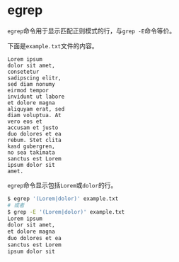 # egrep

`egrep`命令用于显示匹配正则模式的行，与`grep -E`命令等价。

下面是`example.txt`文件的内容。

```text
Lorem ipsum
dolor sit amet,
consetetur
sadipscing elitr,
sed diam nonumy
eirmod tempor
invidunt ut labore
et dolore magna
aliquyam erat, sed
diam voluptua. At
vero eos et
accusam et justo
duo dolores et ea
rebum. Stet clita
kasd gubergren,
no sea takimata
sanctus est Lorem
ipsum dolor sit
amet.
```

`egrep`命令显示包括`Lorem`或`dolor`的行。

```bash
$ egrep '(Lorem|dolor)' example.txt
# 或者
$ grep -E '(Lorem|dolor)' example.txt
Lorem ipsum
dolor sit amet,
et dolore magna
duo dolores et ea
sanctus est Lorem
ipsum dolor sit
```

